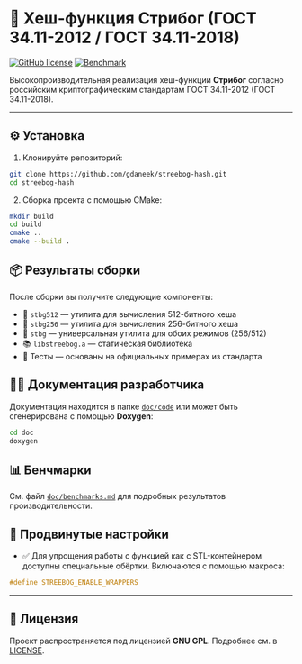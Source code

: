 # 💠 Хеш-функция Стрибог (ГОСТ 34.11-2012 / ГОСТ 34.11-2018)

[![GitHub license](https://img.shields.io/github/license/gdaneek/streebog-hash?style=flat-square)](https://github.com/gdaneek/streebog-hash/blob/master/LICENSE)
[![Benchmark](https://img.shields.io/badge/benchmarks-available-brightgreen?style=flat-square)](docs/benchmarks.md)

Высокопроизводительная реализация хеш-функции **Стрибог** согласно российским криптографическим стандартам ГОСТ 34.11-2012 (ГОСТ 34.11-2018).

---

## ⚙️ Установка

1. Клонируйте репозиторий:
```bash
git clone https://github.com/gdaneek/streebog-hash.git
cd streebog-hash
```

2. Сборка проекта с помощью CMake:
```bash
mkdir build
cd build
cmake ..
cmake --build .
```

## 📦 Результаты сборки

После сборки вы получите следующие компоненты:

- 🔹 `stbg512` — утилита для вычисления 512-битного хеша
- 🔹 `stbg256` — утилита для вычисления 256-битного хеша
- 🔹 `stbg` — универсальная утилита для обоих режимов (256/512)
- 📚 `libstreebog.a` — статическая библиотека
- 🧪 Тесты — основаны на официальных примерах из стандарта

## 🧑‍💻 Документация разработчика

Документация находится в папке [`doc/code`](doc/code) или может быть сгенерирована с помощью **Doxygen**:

```bash
cd doc
doxygen
```

## 📊 Бенчмарки

См. файл [`doc/benchmarks.md`](doc/benchmarks.md) для подробных результатов производительности.

## 🔧 Продвинутые настройки

- ✅ Для упрощения работы с функцией как с STL-контейнером доступны специальные обёртки. Включаются с помощью макроса:

```cpp
#define STREEBOG_ENABLE_WRAPPERS
```

---

## 📄 Лицензия

Проект распространяется под лицензией **GNU GPL**. Подробнее см. в [LICENSE](LICENSE).
